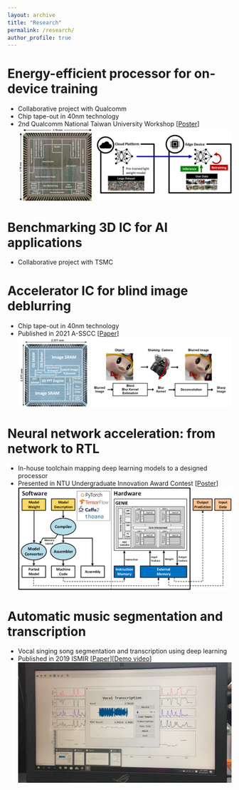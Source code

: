 ```yaml
---
layout: archive
title: "Research"
permalink: /research/
author_profile: true
---
```


Energy-efficient processor for on-device training
===
* Collaborative project with Qualcomm
* Chip tape-out in 40nm technology
* 2nd Qualcomm National Taiwan University Workshop [[Poster](http://Itachi6912110.github.io/files/QC-workshop-poster.pdf)] <br/>
<img src='/images/Project-QC.png' width='600' > <br/>

Benchmarking 3D IC for AI applications
===
* Collaborative project with TSMC

Accelerator IC for blind image deblurring
===
* Chip tape-out in 40nm technology
* Published in 2021 A-SSCC [[Paper](http://Itachi6912110.github.io/files/ASSCC-2021.pdf)] <br/>
<img src='/images/Project-deblur.png' width='600' > <br/>

Neural network acceleration: from network to RTL
===
* In-house toolchain mapping deep learning models to a designed processor
* Presented in NTU Undergraduate Innovation Award Contest [[Poster](http://Itachi6912110.github.io/files/genie-poster-final.pdf)] <br/>
<img src='/images/Project-genie.png' width='600' > <br/>
  
Automatic music segmentation and transcription
===
* Vocal singing song segmentation and transcription using deep learning
* Published in 2019 ISMIR [[Paper](http://Itachi6912110.github.io/files/ISMIR-2019.pdf)][[Demo video](https://youtu.be/qNIPpNQ2HQU)] <br/>
<img src='/images/Project-transcription.png' width='600' > <br/>
  
<!--
{% include base_path %}

{% for post in site.teaching reversed %}
  {% include archive-single.html %}
{% endfor %}
-->